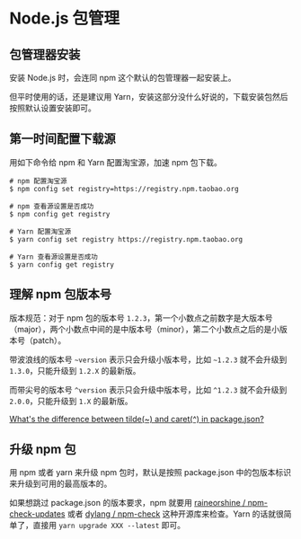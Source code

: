 # Node.js 包管理

## 包管理器安装

安装 Node.js 时，会连同 npm 这个默认的包管理器一起安装上。

但平时使用的话，还是建议用 Yarn，安装这部分没什么好说的，下载安装包然后按照默认设置安装即可。

## 第一时间配置下载源

用如下命令给 npm 和 Yarn 配置淘宝源，加速 npm 包下载。

```shell
# npm 配置淘宝源
$ npm config set registry=https://registry.npm.taobao.org

# npm 查看源设置是否成功
$ npm config get registry

# Yarn 配置淘宝源
$ yarn config set registry https://registry.npm.taobao.org

# Yarn 查看源设置是否成功
$ yarn config get registry
```

## 理解 npm 包版本号

版本规范：对于 npm 包的版本号 `1.2.3`，第一个小数点之前数字是大版本号（major），两个小数点中间的是中版本号（minor），第二个小数点之后的是小版本号（patch）。

带波浪线的版本号 `~version` 表示只会升级小版本号，比如 `~1.2.3` 就不会升级到 `1.3.0`，只能升级到 `1.2.X` 的最新版。

而带尖号的版本号 `^version` 表示只会升级中版本号，比如 `^1.2.3` 就不会升级到 `2.0.0`，只能升级到 `1.X` 的最新版。

[What's the difference between tilde(~) and caret(^) in package.json?](https://stackoverflow.com/questions/22343224/whats-the-difference-between-tilde-and-caret-in-package-json)

## 升级 npm 包

用 npm 或者 yarn 来升级 npm 包时，默认是按照 package.json 中的包版本标识来升级到可用的最高版本的。

如果想跳过 package.json 的版本要求，npm 就要用 [raineorshine / npm-check-updates](https://github.com/raineorshine/npm-check-updates) 或者 [dylang / npm-check](https://github.com/dylang/npm-check) 这种开源库来检查。Yarn 的话就很简单了，直接用 `yarn upgrade XXX --latest` 即可。

```shell

```
